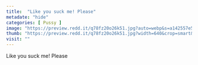 ```yaml
---
title:  "Like you suck me! Please"
metadate: "hide"
categories: [ Pussy ]
image: "https://preview.redd.it/q78fz20o26k51.jpg?auto=webp&s=a142557e5d9f009e4edea76f154290d9bc79c82b"
thumb: "https://preview.redd.it/q78fz20o26k51.jpg?width=640&crop=smart&auto=webp&s=cb6a598c55197375a99779d7b7474dc776c5105f"
visit: ""
---
```

Like you suck me! Please
